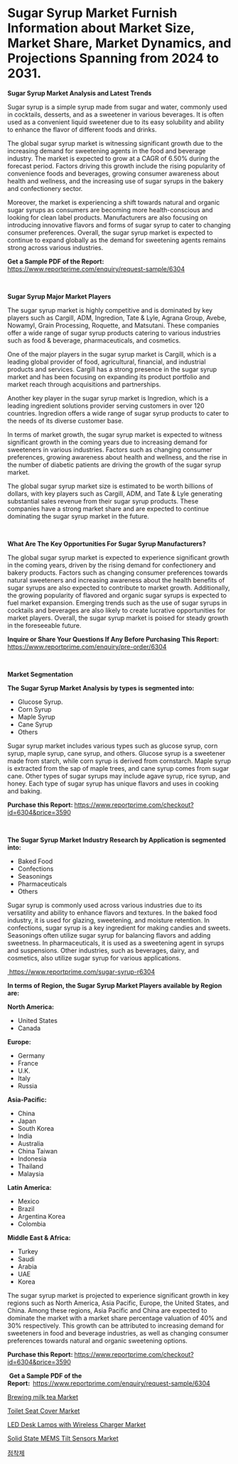 <p><h1>Sugar Syrup Market Furnish Information about Market Size, Market Share, Market Dynamics, and Projections Spanning from 2024 to 2031.</h1></p><p><strong>Sugar Syrup Market Analysis and Latest Trends</strong></p>
<p><p>Sugar syrup is a simple syrup made from sugar and water, commonly used in cocktails, desserts, and as a sweetener in various beverages. It is often used as a convenient liquid sweetener due to its easy solubility and ability to enhance the flavor of different foods and drinks. </p><p>The global sugar syrup market is witnessing significant growth due to the increasing demand for sweetening agents in the food and beverage industry. The market is expected to grow at a CAGR of 6.50% during the forecast period. Factors driving this growth include the rising popularity of convenience foods and beverages, growing consumer awareness about health and wellness, and the increasing use of sugar syrups in the bakery and confectionery sector. </p><p>Moreover, the market is experiencing a shift towards natural and organic sugar syrups as consumers are becoming more health-conscious and looking for clean label products. Manufacturers are also focusing on introducing innovative flavors and forms of sugar syrup to cater to changing consumer preferences. Overall, the sugar syrup market is expected to continue to expand globally as the demand for sweetening agents remains strong across various industries.</p></p>
<p><strong>Get a Sample PDF of the Report:&nbsp;</strong> <a href="https://www.reportprime.com/enquiry/request-sample/6304">https://www.reportprime.com/enquiry/request-sample/6304</a></p>
<p>&nbsp;</p>
<p><strong>Sugar Syrup Major Market Players</strong></p>
<p><p>The sugar syrup market is highly competitive and is dominated by key players such as Cargill, ADM, Ingredion, Tate & Lyle, Agrana Group, Avebe, Nowamyl, Grain Processing, Roquette, and Matsutani. These companies offer a wide range of sugar syrup products catering to various industries such as food & beverage, pharmaceuticals, and cosmetics.</p><p>One of the major players in the sugar syrup market is Cargill, which is a leading global provider of food, agricultural, financial, and industrial products and services. Cargill has a strong presence in the sugar syrup market and has been focusing on expanding its product portfolio and market reach through acquisitions and partnerships.</p><p>Another key player in the sugar syrup market is Ingredion, which is a leading ingredient solutions provider serving customers in over 120 countries. Ingredion offers a wide range of sugar syrup products to cater to the needs of its diverse customer base.</p><p>In terms of market growth, the sugar syrup market is expected to witness significant growth in the coming years due to increasing demand for sweeteners in various industries. Factors such as changing consumer preferences, growing awareness about health and wellness, and the rise in the number of diabetic patients are driving the growth of the sugar syrup market.</p><p>The global sugar syrup market size is estimated to be worth billions of dollars, with key players such as Cargill, ADM, and Tate & Lyle generating substantial sales revenue from their sugar syrup products. These companies have a strong market share and are expected to continue dominating the sugar syrup market in the future.</p></p>
<p>&nbsp;</p>
<p><strong>What Are The Key Opportunities For Sugar Syrup Manufacturers?</strong></p>
<p><p>The global sugar syrup market is expected to experience significant growth in the coming years, driven by the rising demand for confectionery and bakery products. Factors such as changing consumer preferences towards natural sweeteners and increasing awareness about the health benefits of sugar syrups are also expected to contribute to market growth. Additionally, the growing popularity of flavored and organic sugar syrups is expected to fuel market expansion. Emerging trends such as the use of sugar syrups in cocktails and beverages are also likely to create lucrative opportunities for market players. Overall, the sugar syrup market is poised for steady growth in the foreseeable future.</p></p>
<p><strong>Inquire or Share Your Questions If Any Before Purchasing This Report:</strong> <a href="https://www.reportprime.com/enquiry/pre-order/6304">https://www.reportprime.com/enquiry/pre-order/6304</a></p>
<p>&nbsp;</p>
<p><strong>Market Segmentation</strong></p>
<p><strong>The Sugar Syrup Market Analysis by types is segmented into:</strong></p>
<p><ul><li>Glucose Syrup.</li><li>Corn Syrup</li><li>Maple Syrup</li><li>Cane Syrup</li><li>Others</li></ul></p>
<p><p>Sugar syrup market includes various types such as glucose syrup, corn syrup, maple syrup, cane syrup, and others. Glucose syrup is a sweetener made from starch, while corn syrup is derived from cornstarch. Maple syrup is extracted from the sap of maple trees, and cane syrup comes from sugar cane. Other types of sugar syrups may include agave syrup, rice syrup, and honey. Each type of sugar syrup has unique flavors and uses in cooking and baking.</p></p>
<p><strong>Purchase this Report:&nbsp;</strong><a href="https://www.reportprime.com/checkout?id=6304&price=3590">https://www.reportprime.com/checkout?id=6304&price=3590</a></p>
<p>&nbsp;</p>
<p><strong>The Sugar Syrup Market Industry Research by Application is segmented into:</strong></p>
<p><ul><li>Baked Food</li><li>Confections</li><li>Seasonings</li><li>Pharmaceuticals</li><li>Others</li></ul></p>
<p><p>Sugar syrup is commonly used across various industries due to its versatility and ability to enhance flavors and textures. In the baked food industry, it is used for glazing, sweetening, and moisture retention. In confections, sugar syrup is a key ingredient for making candies and sweets. Seasonings often utilize sugar syrup for balancing flavors and adding sweetness. In pharmaceuticals, it is used as a sweetening agent in syrups and suspensions. Other industries, such as beverages, dairy, and cosmetics, also utilize sugar syrup for various applications.</p></p>
<p><a href="https://www.reportprime.com/sugar-syrup-r6304">&nbsp;https://www.reportprime.com/sugar-syrup-r6304</a></p>
<p><strong>In terms of Region, the Sugar Syrup Market Players available by Region are:</strong></p>
<p>
    <p> <strong> North America: </strong>
        <ul>
            <li>United States</li>
            <li>Canada</li>
        </ul>
        </p> 
    <p> <strong> Europe: </strong>
        <ul>
            <li>Germany</li>
            <li>France</li>
            <li>U.K.</li>
            <li>Italy</li>
            <li>Russia</li>
        </ul>
        </p> 
    <p> <strong> Asia-Pacific: </strong>
        <ul>
            <li>China</li>
            <li>Japan</li>
            <li>South Korea</li>
            <li>India</li>
            <li>Australia</li>
            <li>China Taiwan</li>
            <li>Indonesia</li>
            <li>Thailand</li>
            <li>Malaysia</li>
        </ul>
        </p> 
    <p> <strong> Latin America: </strong>
        <ul>
            <li>Mexico</li>
            <li>Brazil</li>
            <li>Argentina Korea</li>
            <li>Colombia</li>
        </ul>
        </p> 
    <p> <strong> Middle East & Africa: </strong>
        <ul>
            <li>Turkey</li>
            <li>Saudi</li>
            <li>Arabia</li>
            <li>UAE</li>
            <li>Korea</li>
        </ul>
    </p>
    </p>
<p><p>The sugar syrup market is projected to experience significant growth in key regions such as North America, Asia Pacific, Europe, the United States, and China. Among these regions, Asia Pacific and China are expected to dominate the market with a market share percentage valuation of 40% and 30% respectively. This growth can be attributed to increasing demand for sweeteners in food and beverage industries, as well as changing consumer preferences towards natural and organic sweetening options.</p></p>
<p><strong>Purchase this Report: </strong><a href="https://www.reportprime.com/checkout?id=6304&price=3590">https://www.reportprime.com/checkout?id=6304&price=3590</a></p>
<p>&nbsp;<strong>Get a Sample PDF of the Report:&nbsp;&nbsp;</strong><a href="https://www.reportprime.com/enquiry/request-sample/6304">https://www.reportprime.com/enquiry/request-sample/6304</a></p>
<p><strong></strong></p>
<p><p><a href="https://github.com/yemakinde/Market-Research-Report-List-2/blob/main/brewing-milk-tea-market.md">Brewing milk tea Market</a></p><p><a href="https://github.com/Alonsoolds3wq1d81czn8rbol/Market-Research-Report-List-1/blob/main/toilet-seat-cover-market.md">Toilet Seat Cover Market</a></p><p><a href="https://issuu.com/reportprime-2/docs/led-desk-lamps-with-wireless-charger-market-size-2">LED Desk Lamps with Wireless Charger Market</a></p><p><a href="https://issuu.com/reportprime-2/docs/solid-state-mems-tilt-sensors-market-size-2030.ppt">Solid State MEMS Tilt Sensors Market</a></p><p><a href="https://github.com/sammyUltyylrich9067856/Market-Research-Report-List-1/blob/main/232768817154.md">점착제</a></p></p>